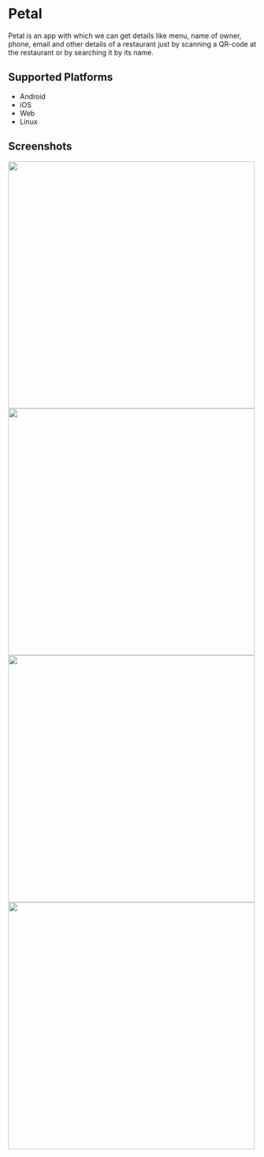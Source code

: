 # Petal

Petal is an app with which we can get details like menu, name of owner, phone, email and other details of a restaurant just by scanning a QR-code at the restaurant or by searching it by its name.

## Supported Platforms

* Android
* iOS
* Web
* Linux

## Screenshots

<p float="left">
  <img src="https://imgur.com/CkgbR7u.png" height="500">
  <img src="https://imgur.com/oF94Jsi.png" height="500">
  <img src="https://imgur.com/UFSAV7Q.png" height="500">
  <img src="https://imgur.com/gv2eOyp.png" height="500">
</p>
